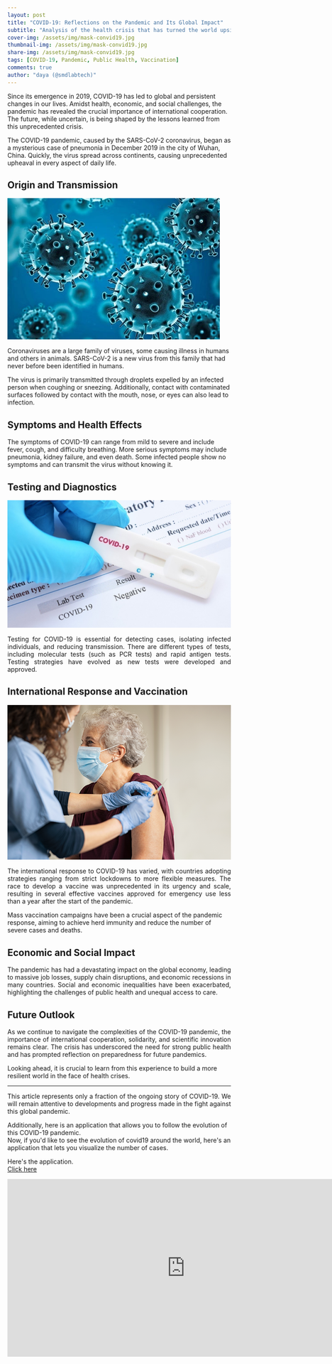 ```yaml
---
layout: post
title: "COVID-19: Reflections on the Pandemic and Its Global Impact"
subtitle: "Analysis of the health crisis that has turned the world upside down"
cover-img: /assets/img/mask-convid19.jpg
thumbnail-img: /assets/img/mask-convid19.jpg
share-img: /assets/img/mask-convid19.jpg
tags: [COVID-19, Pandemic, Public Health, Vaccination]
comments: true
author: "daya (@smdlabtech)"
---
```


Since its emergence in 2019, COVID-19 has led to global and persistent changes in our lives. Amidst health, economic, and social challenges, the pandemic has revealed the crucial importance of international cooperation. The future, while uncertain, is being shaped by the lessons learned from this unprecedented crisis.

The COVID-19 pandemic, caused by the SARS-CoV-2 coronavirus, began as a mysterious case of pneumonia in December 2019 in the city of Wuhan, China. Quickly, the virus spread across continents, causing unprecedented upheaval in every aspect of daily life.

## Origin and Transmission
![COVID-19 Virus](/assets/img/coronavirus.jpg)

Coronaviruses are a large family of viruses, some causing illness in humans and others in animals. SARS-CoV-2 is a new virus from this family that had never before been identified in humans.

The virus is primarily transmitted through droplets expelled by an infected person when coughing or sneezing. Additionally, contact with contaminated surfaces followed by contact with the mouth, nose, or eyes can also lead to infection.

## Symptoms and Health Effects

The symptoms of COVID-19 can range from mild to severe and include fever, cough, and difficulty breathing. More serious symptoms may include pneumonia, kidney failure, and even death. Some infected people show no symptoms and can transmit the virus without knowing it.



## Testing and Diagnostics
![Rapid COVID-19 Test](/assets/img/test-rapide-covid.jpg)

<p style="text-align: justify;"> 
Testing for COVID-19 is essential for detecting cases, isolating infected individuals, and reducing transmission. There are different types of tests, including molecular tests (such as PCR tests) and rapid antigen tests. Testing strategies have evolved as new tests were developed and approved.
</p>

## International Response and Vaccination
![Rapid COVID-19 Test](/assets/img/vaccination_et_covid.png)

<p style="text-align: justify;"> 
The international response to COVID-19 has varied, with countries adopting strategies ranging from strict lockdowns to more flexible measures. The race to develop a vaccine was unprecedented in its urgency and scale, resulting in several effective vaccines approved for emergency use less than a year after the start of the pandemic.

Mass vaccination campaigns have been a crucial aspect of the pandemic response, aiming to achieve herd immunity and reduce the number of severe cases and deaths.
</p>

## Economic and Social Impact

<p style="text-align: justify;"> 
The pandemic has had a devastating impact on the global economy, leading to massive job losses, supply chain disruptions, and economic recessions in many countries. Social and economic inequalities have been exacerbated, highlighting the challenges of public health and unequal access to care.
</p>

## Future Outlook

<p style="text-align: justify;"> 
As we continue to navigate the complexities of the COVID-19 pandemic, the importance of international cooperation, solidarity, and scientific innovation remains clear. The crisis has underscored the need for strong public health and has prompted reflection on preparedness for future pandemics.

Looking ahead, it is crucial to learn from this experience to build a more resilient world in the face of health crises.
</p>

---

<p style="text-align: justify;"> 
This article represents only a fraction of the ongoing story of COVID-19. We will remain attentive to developments and progress made in the fight against this global pandemic.

Additionally, here is an application that allows you to follow the evolution of this COVID-19 pandemic.  
Now, if you'd like to see the evolution of covid19 around the world, here's an application that lets you visualize the number of cases.
</p>

Here's the application.  
[Click here](https://lookerstudio.google.com/embed/reporting/058ae97f-74ed-4355-b30d-d29fbad12787/page/p_dkr9e3x2fd)


<iframe width="800" height="400" src="https://lookerstudio.google.com/embed/reporting/058ae97f-74ed-4355-b30d-d29fbad12787/page/p_dkr9e3x2fd" frameborder="0" style="border:0" allowfullscreen sandbox="allow-storage-access-by-user-activation allow-scripts allow-same-origin allow-popups allow-popups-to-escape-sandbox"></iframe>
